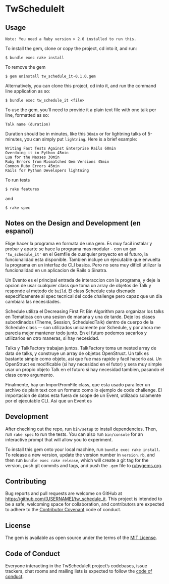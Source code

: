 # TwScheduleIt

## Usage

    Note: You need a Ruby version > 2.0 installed to run this.

To install the gem, clone or copy the project, cd into it, and run:

    $ bundle exec rake install

To remove the gem

    $ gem uninstall tw_schedule_it-0.1.0.gem


Alternatively, you can clone this project, cd into it, and run the command line application as so:

    $ bundle exec tw_schedule_it <file>


To use the gem, you'll need to provide it a plain text file with one talk per line, formatted as so:

    Talk name (duration)

Duration should be in minutes, like this `30min` or for lightning talks of 5-minutes, you can simply put `lightning`. Here is a brief example:

    Writing Fast Tests Against Enterprise Rails 60min
    Overdoing it in Python 45min
    Lua for the Masses 30min
    Ruby Errors from Mismatched Gem Versions 45min
    Common Ruby Errors 45min
    Rails for Python Developers lightning 

To run tests

    $ rake features

and

    $ rake spec


## Notes on the Design and Development (en espanol)

Elige hacer la programa en formata de una gem. Es muy facil instalar y probar y aparte se hace la programa mas modular - con un `gem 'tw_schedule_it'` en el Gemfile de cualquier proyecto en el futuro, la funcionalidad esta disponible. Tambien incluye un ejecutable que envuelta la programa en un interfaz de CLI basica. Pero no sera muy dificil utilizar la funcionalidad en un aplicacion de Rails o Sinatra.

Un Evento es el principal entrada de interaccion con la programa, y deje la opcion de usar cualquier class que toma un array de objetos de Talk y responde al metodo de `build`. El class Schedule esta disenado especificamente al spec tecnical del code challenge pero capaz que un dia cambiara las necesidades.

Schedule utiliza el Decreasing First Fit Bin Algorithm para organizar los talks en Tematicas con una sesion de manana y una de tarde. Deje los clases subordinados (Theme, Session, ScheduledTalk) dentro de cuerpo de la Schedule class -- son utilizados unicamente por Schedule, y por ahora me parecia mejor mantener todo junto. En el futuro podemos sacarlos y utilizarlos en otro maneras, si hay necesidad.

Talks y TalkFactory trabajan juntos. TalkFactory toma un nested array de data de talks, y construye un array de objetos OpenStruct. Un talk es bastante simple como objeto, asi que fue mas rapido y facil hacerlo asi. Un OpenStruct es modificable (si hay necesidad en el futor) y sera muy simple usar un propio objeto Talk en el futuro si hay necesidad tambien, pasando el class como argumento.

Finalmente, hay un ImportFromFile class, que esta usado para leer un archivo de plain text con un formato como lo ejemplo de code challenge. El importacion de datos esta fuera de scope de un Event, utilizado solamente por el ejecutable CLI. Asi que un Event es


## Development

After checking out the repo, run `bin/setup` to install dependencies. Then, run `rake spec` to run the tests. You can also run `bin/console` for an interactive prompt that will allow you to experiment.

To install this gem onto your local machine, run `bundle exec rake install`. To release a new version, update the version number in `version.rb`, and then run `bundle exec rake release`, which will create a git tag for the version, push git commits and tags, and push the `.gem` file to [rubygems.org](https://rubygems.org).

## Contributing

Bug reports and pull requests are welcome on GitHub at https://github.com/[USERNAME]/tw_schedule_it. This project is intended to be a safe, welcoming space for collaboration, and contributors are expected to adhere to the [Contributor Covenant](http://contributor-covenant.org) code of conduct.

## License

The gem is available as open source under the terms of the [MIT License](http://opensource.org/licenses/MIT).

## Code of Conduct

Everyone interacting in the TwScheduleIt project’s codebases, issue trackers, chat rooms and mailing lists is expected to follow the [code of conduct](https://github.com/[USERNAME]/tw_schedule_it/blob/master/CODE_OF_CONDUCT.md).
